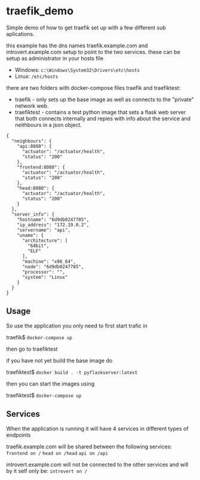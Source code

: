 # traefik_demo

Simple demo of how to get traefik set up with a few different sub aplications.

this example has the dns names traefik.example.com and introvert.example.com setup to point to the two services. these can be setup as administrator in your hosts file
* Windows: `c:\Windows\System32\Drivers\etc\hosts`
* Linux: `/etc/hosts`

there are two folders with docker-compose files traefik and traefiktest:
* traefik - only sets up the base image as well as connects to the "private" network web.
* traefiktest - contains a test python image that sets a flask web server that both connects internally and repies with info about the service and neithbours in a json object.

```
{
  "neighbours": {
    "api:8080": {
      "actuator": "/actuator/health",
      "status": "200"
    },
    "frontend:8080": {
      "actuator": "/actuator/health",
      "status": "200"
    },
    "head:8080": {
      "actuator": "/actuator/health",
      "status": "200"
    }
  },
  "server_info": {
    "hostname": "6d9db0247785",
    "ip_address": "172.19.0.2",
    "servername": "api",
    "uname": {
      "architecture": [
        "64bit",
        "ELF"
      ],
      "machine": "x86_64",
      "node": "6d9db0247785",
      "processor": "",
      "system": "Linux"
    }
  }
}
```

## Usage
So use the application you only need to first start trafic in 

traefik$ `docker-compose up`

then go to traefiktest 

if you have not yet build the base image do

traefiktest$ `docker build . -t pyflaskserver:latest`

then you can start the images using 

traefiktest$ `docker-compose up`

## Services

When the application is running it will have 4 services in different types of endpoints

traefik.example.com will be shared between the following services:
`frontend on /`
`head on /head`
`api on /api`

introvert.example.com will not be connected to the other services and will by it self only be: 
`introvert on /`